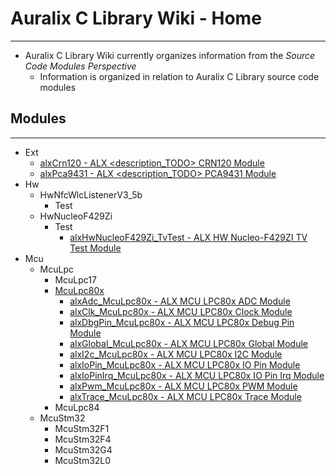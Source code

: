 # Auralix C Library Wiki - Home
---
- Auralix C Library Wiki currently organizes information from the *Source Code Modules Perspective*
    - Information is organized in relation to Auralix C Library source code modules

## Modules
---
- Ext
    - [alxCrn120 - ALX <description_TODO> CRN120 Module](Ext/alxWiki_alxCrn120.md)
    - [alxPca9431 - ALX <description_TODO> PCA9431 Module](Ext/alxWiki_alxPca9431.md)
- Hw
    - HwNfcWlcListenerV3_5b
        - Test
    - HwNucleoF429Zi
        - Test
            - [alxHwNucleoF429Zi_TvTest - ALX HW Nucleo-F429ZI TV Test Module](Hw/HwNucleoF429Zi/Test/alxWiki_alxHwNucleoF429Zi_TvTest.md)
- Mcu
    - McuLpc
        - McuLpc17
        - [McuLpc80x](Mcu/McuLpc/McuLpc80x/alxWiki_McuLpc80x.md)
            - [alxAdc_McuLpc80x - ALX MCU LPC80x ADC Module](Mcu/McuLpc/McuLpc80x/alxWiki_alxAdc_McuLpc80x.md)
            - [alxClk_McuLpc80x - ALX MCU LPC80x Clock Module](Mcu/McuLpc/McuLpc80x/alxWiki_alxClk_McuLpc80x.md)
            - [alxDbgPin_McuLpc80x - ALX MCU LPC80x Debug Pin Module](Mcu/McuLpc/McuLpc80x/alxWiki_alxDbgPin_McuLpc80x.md)
            - [alxGlobal_McuLpc80x - ALX MCU LPC80x Global Module](Mcu/McuLpc/McuLpc80x/alxWiki_alxGlobal_McuLpc80x.md)
            - [alxI2c_McuLpc80x - ALX MCU LPC80x I2C Module](Mcu/McuLpc/McuLpc80x/alxWiki_alxI2c_McuLpc80x.md)
            - [alxIoPin_McuLpc80x - ALX MCU LPC80x IO Pin Module](Mcu/McuLpc/McuLpc80x/alxWiki_alxIoPin_McuLpc80x.md)
            - [alxIoPinIrq_McuLpc80x - ALX MCU LPC80x IO Pin Irq Module](Mcu/McuLpc/McuLpc80x/alxWiki_alxIoPinIrq_McuLpc80x.md)
            - [alxPwm_McuLpc80x - ALX MCU LPC80x PWM Module](Mcu/McuLpc/McuLpc80x/alxWiki_alxPwm_McuLpc80x.md)
            - [alxTrace_McuLpc80x - ALX MCU LPC80x Trace Module](Mcu/McuLpc/McuLpc80x/alxWiki_alxTrace_McuLpc80x.md)
        - McuLpc84
	- McuStm32
        - McuStm32F1
        - McuStm32F4
        - McuStm32G4
        - McuStm32L0	
